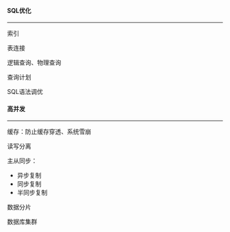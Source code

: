 #### SQL优化

------

索引



表连接



逻辑查询、物理查询

查询计划



SQL语法调优





















#### 高并发

------

缓存：防止缓存穿透、系统雪崩

读写分离

主从同步：

- 异步复制
- 同步复制
- 半同步复制



数据分片

数据库集群





